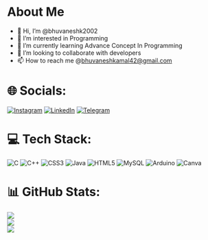 # About Me
- 👋 Hi, I’m @bhuvaneshk2002
- 👀 I’m interested in Programming
- 🌱 I’m currently learning Advance Concept In Programming
- 💞️ I’m looking to collaborate with developers
- 📫 How to reach me @[bhuvaneshkamal42@gmail.com](mailto:bhuvaneshkamal42@gmail.com)

# 🌐 Socials:
[![Instagram](https://img.shields.io/badge/Instagram-%23E4405F.svg?logo=Instagram&logoColor=white)](https://instagram.com/i.m.bhuvanesh)
[![LinkedIn](https://img.shields.io/badge/LinkedIn-%230077B5.svg?logo=linkedin&logoColor=white)](https://www.linkedin.com/in/bhuvanesh-k-954863205)
[![Telegram](https://img.shields.io/badge/-telegram-red?color=blue&logo=telegram&logoColor=white)](https://t.me/Bhuvaneshk063)

# 💻 Tech Stack:
![C](https://img.shields.io/badge/c-%2300599C.svg?style=for-the-badge&logo=c&logoColor=white) ![C++](https://img.shields.io/badge/c++-%2300599C.svg?style=for-the-badge&logo=c%2B%2B&logoColor=white) ![CSS3](https://img.shields.io/badge/css3-%231572B6.svg?style=for-the-badge&logo=css3&logoColor=white) ![Java](https://img.shields.io/badge/java-%23ED8B00.svg?style=for-the-badge&logo=openjdk&logoColor=white) ![HTML5](https://img.shields.io/badge/html5-%23E34F26.svg?style=for-the-badge&logo=html5&logoColor=white)  ![MySQL](https://img.shields.io/badge/mysql-%2300000f.svg?style=for-the-badge&logo=mysql&logoColor=white) ![Arduino](https://img.shields.io/badge/-Arduino-00979D?style=for-the-badge&logo=Arduino&logoColor=white) ![Canva](https://img.shields.io/badge/Canva-%2300C4CC.svg?style=for-the-badge&logo=Canva&logoColor=white)
# 📊 GitHub Stats:
![](https://github-readme-stats.vercel.app/api?username=bhuvaneshk2002&theme=radical&hide_border=false&include_all_commits=true&count_private=true)<br/>
![](https://github-readme-streak-stats.herokuapp.com/?user=bhuvaneshk2002&theme=radical&hide_border=false)<br/>
![](https://github-readme-stats.vercel.app/api/top-langs/?username=bhuvaneshk2002&theme=radical&hide_border=false&include_all_commits=true&count_private=true&layout=compact)

<!---
bhuvaneshk2002/bhuvaneshk2002 is a ✨ special ✨ repository because its `README.md` (this file) appears on your GitHub profile.
You can click the Preview link to take a look at your changes.
--->
